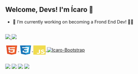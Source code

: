 ## Welcome, Devs! I'm Ícaro 👋


- 🔭 I’m currently working on becoming a Frond End Dev! 👨‍💻
<br><br>

<a href="https://github.com/icaro-fcc">
  

  
<img  width="40%" src="https://github-readme-stats.vercel.app/api?username=icaro-fcc&show_icons=true&theme=city_lights&count_private=true&include_all_commits=true"/>
<img  width="35%" src="https://github-readme-stats.vercel.app/api/top-langs/?username=icaro-fcc&layout=compact&theme=city_lights)"/>
  



<div style="display: inline_block"><br>
  <img align="center" alt="Icaro-HTML" height="30" width="40" src="https://raw.githubusercontent.com/devicons/devicon/master/icons/html5/html5-original.svg">
  <img align="center" alt="Icaro-CSS" height="30" width="40" src="https://raw.githubusercontent.com/devicons/devicon/master/icons/css3/css3-original.svg">
  <img align="center" alt="Icaro-Js" height="30" width="40" src="https://raw.githubusercontent.com/devicons/devicon/master/icons/javascript/javascript-plain.svg">
  <img align="center" alt="Icaro-Bootstrap" height="35" width="40" src="https://cdn.jsdelivr.net/gh/devicons/devicon/icons/bootstrap/bootstrap-plain.svg"/>
  
</div>

  ##
  
 <div> 
  <a href="#" target="_blank"><img src="https://img.shields.io/badge/-Instagram-%23E4405F?style=for-the-badge&logo=instagram&logoColor=white" target="_blank"></a>
 <a href="https://discordapp.com/users/Ícaro#9900" target="_blank"><img src="https://img.shields.io/badge/Discord-7289DA?style=for-the-badge&logo=discord&logoColor=white" target="_blank"></a> 
  <a href = "mailto:icrfcc@gmail.com"><img src="https://img.shields.io/badge/-Gmail-%23333?style=for-the-badge&logo=gmail&logoColor=white" target="_blank"></a>
  <a href="#" target="_blank"><img src="https://img.shields.io/badge/-LinkedIn-%230077B5?style=for-the-badge&logo=linkedin&logoColor=white" target="_blank"></a> 
    
</div>
